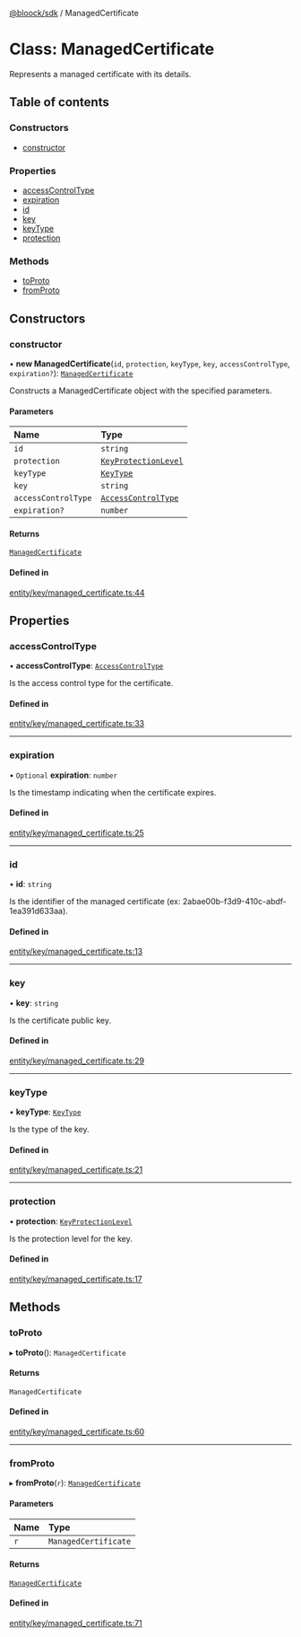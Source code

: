 [@bloock/sdk](../index.md) / ManagedCertificate

# Class: ManagedCertificate

Represents a managed certificate with its details.

## Table of contents

### Constructors

- [constructor](ManagedCertificate.md#constructor)

### Properties

- [accessControlType](ManagedCertificate.md#accesscontroltype)
- [expiration](ManagedCertificate.md#expiration)
- [id](ManagedCertificate.md#id)
- [key](ManagedCertificate.md#key)
- [keyType](ManagedCertificate.md#keytype)
- [protection](ManagedCertificate.md#protection)

### Methods

- [toProto](ManagedCertificate.md#toproto)
- [fromProto](ManagedCertificate.md#fromproto)

## Constructors

### constructor

• **new ManagedCertificate**(`id`, `protection`, `keyType`, `key`, `accessControlType`, `expiration?`): [`ManagedCertificate`](ManagedCertificate.md)

Constructs a ManagedCertificate object with the specified parameters.

#### Parameters

| Name | Type |
| :------ | :------ |
| `id` | `string` |
| `protection` | [`KeyProtectionLevel`](../enums/KeyProtectionLevel-1.md) |
| `keyType` | [`KeyType`](../enums/KeyType-1.md) |
| `key` | `string` |
| `accessControlType` | [`AccessControlType`](../enums/AccessControlType-1.md) |
| `expiration?` | `number` |

#### Returns

[`ManagedCertificate`](ManagedCertificate.md)

#### Defined in

[entity/key/managed_certificate.ts:44](https://github.com/bloock/bloock-sdk/blob/4afdb4b/languages/js/src/entity/key/managed_certificate.ts#L44)

## Properties

### accessControlType

• **accessControlType**: [`AccessControlType`](../enums/AccessControlType-1.md)

Is the access control type for the certificate.

#### Defined in

[entity/key/managed_certificate.ts:33](https://github.com/bloock/bloock-sdk/blob/4afdb4b/languages/js/src/entity/key/managed_certificate.ts#L33)

___

### expiration

• `Optional` **expiration**: `number`

Is the timestamp indicating when the certificate expires.

#### Defined in

[entity/key/managed_certificate.ts:25](https://github.com/bloock/bloock-sdk/blob/4afdb4b/languages/js/src/entity/key/managed_certificate.ts#L25)

___

### id

• **id**: `string`

Is the identifier of the managed certificate (ex: 2abae00b-f3d9-410c-abdf-1ea391d633aa).

#### Defined in

[entity/key/managed_certificate.ts:13](https://github.com/bloock/bloock-sdk/blob/4afdb4b/languages/js/src/entity/key/managed_certificate.ts#L13)

___

### key

• **key**: `string`

Is the certificate public key.

#### Defined in

[entity/key/managed_certificate.ts:29](https://github.com/bloock/bloock-sdk/blob/4afdb4b/languages/js/src/entity/key/managed_certificate.ts#L29)

___

### keyType

• **keyType**: [`KeyType`](../enums/KeyType-1.md)

Is the type of the key.

#### Defined in

[entity/key/managed_certificate.ts:21](https://github.com/bloock/bloock-sdk/blob/4afdb4b/languages/js/src/entity/key/managed_certificate.ts#L21)

___

### protection

• **protection**: [`KeyProtectionLevel`](../enums/KeyProtectionLevel-1.md)

Is the protection level for the key.

#### Defined in

[entity/key/managed_certificate.ts:17](https://github.com/bloock/bloock-sdk/blob/4afdb4b/languages/js/src/entity/key/managed_certificate.ts#L17)

## Methods

### toProto

▸ **toProto**(): `ManagedCertificate`

#### Returns

`ManagedCertificate`

#### Defined in

[entity/key/managed_certificate.ts:60](https://github.com/bloock/bloock-sdk/blob/4afdb4b/languages/js/src/entity/key/managed_certificate.ts#L60)

___

### fromProto

▸ **fromProto**(`r`): [`ManagedCertificate`](ManagedCertificate.md)

#### Parameters

| Name | Type |
| :------ | :------ |
| `r` | `ManagedCertificate` |

#### Returns

[`ManagedCertificate`](ManagedCertificate.md)

#### Defined in

[entity/key/managed_certificate.ts:71](https://github.com/bloock/bloock-sdk/blob/4afdb4b/languages/js/src/entity/key/managed_certificate.ts#L71)
